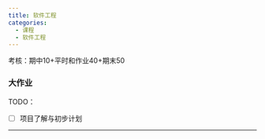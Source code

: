 ```yaml
---
title: 软件工程
categories:
  - 课程
  - 软件工程
---
```

考核：期中10+平时和作业40+期末50

### 大作业

TODO：
- [ ] 项目了解与初步计划


---

